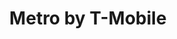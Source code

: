 ---
title: "Metro by T-Mobile"
url: /clearwater/metro-by-t-mobile-mall-perimeter-dr/
shop: mobile phone
---